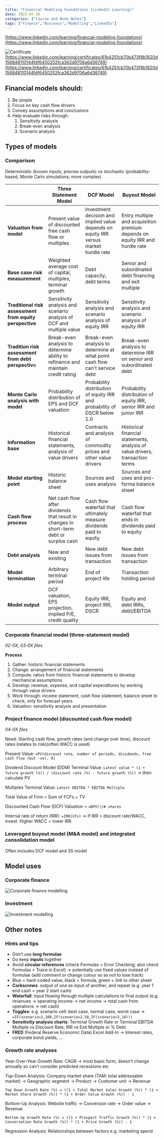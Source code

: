 ```yaml
---
title: "Financial Modeling Foundations (LinkedIn Learning)"
date: 2023-07-26
categories: ["Course and Book Notes"]
tags: ["Finance","Business","Modelling","LinkedIn"]
---
```

[https://www.linkedin.com/learning/financial-modeling-foundations](https://www.linkedin.com/learning/financial-modeling-foundations)

![Certificate](/images/old/fmf-certificate.jpg)
[https://www.linkedin.com/learning/certificates/61b4251cb70b473f8b1820d156848110144fdf6450252fca362d9706a6d36749](https://www.linkedin.com/learning/certificates/61b4251cb70b473f8b1820d156848110144fdf6450252fca362d9706a6d36749)

## Financial models should:

1. Be simple
2. Focus on key cash flow drivers
3. Convey assumptions and conclusions
4. Help evaluate risks through:
    1. Sensitivity analysis
    2. Break-even analysis
    3. Scenario analysis

## Types of models

### Comparison

Deterministic (known inputs, precise outputs) vs stochastic (probability-based, Monte Carlo simulations; more complex)

|  | Three Statement Model | DCF Model | Buyout Model |
| --- | --- | --- | --- |
| **Valuation from model** | Present value of discounted free cash flow or multiples | lnvestment decision and implied value depends on equity IRR versus market hurdle rate | Entry multiple and acquisition premium depends on equity IRR and hurdle rate |
| **Base case risk measurement** | Weighted average cost of capital, multiples, terminal growth | Debt capacity, debt terms | Senior and subordinated debt financing and exit multiple |
| **Traditional risk assessment from equity perspective** | Sensitivity analysis and scenario analysis of DCF and multiple value | Sensitivity analysis and scenario analysis of equity IRR | Sensitivity analysis and scenario analysis of equity IRR |
| **Tradition risk assessment from debt perspectiv**e | Break-even analysis to determine ability to refinance and maintain credit rating | Break-even analysis to determine at what point cash flow can't service debt | Break-even analysis to determine IRR on senior and subordinated debt |
| **Monte Carlo analysis with model** | Probability distribution of EPS and DCF valuation | Probability distribution of equity IRR and probability of DSCR below 1.0 | Probability distribution of equity IRR, senior IRR and junior IRR |
| **lnformation base** | Historical financial statements, analysis of value drivers | Contracts and analysis of commodity prices and other value drivers | Historical financial statements, analysis of value drivers, transaction terms |
| **Model starting point** | Historic balance sheet | Sources and uses analysis | Sources and uses and pro-forma balance sheet |
| **Cash flow process** | Net cash flow after dividends that result in changes in short-term debt or surplus cash | Cash flow waterfall that ultimately measure dividends paid to equity | Cash flow waterfall that ends in dividends paid to equity |
| **Debt analysis** | New and existing | New debt issues from transaction | New debt issues from transaction |
| **Model termination** | Arbitrary terminal period | End of project life | Transaction holding period |
| **Model output** | DCF valuation, EPS projection, implied P/E, credit quality | Equity IRR, project IRR, DSCR | Equity and debt IRRs, debt/EBlTDA |

### Corporate financial model (three-statement model)

*02-0X, 03-0X files*

**Process**

1. Gather: historic financial statements
2. Change: arrangement of financial statements
3. Compute: ratios from historic financial statements to develop mechanical assumptions
4. Develop: revenue, expense, and capital expenditures by working through value drivers
5. Work through: income statement, cash flow statement, balance sheet to check, only for forecast years
6. Valuation: sensitivity analysis and presentation

### Project finance model (discounted cash flow model)

*04-0X files*

Need: Starting cash flow, growth rates (and change over time), discount rates (relates to risk)(often WACC is used)

Present Value: `=PV(discount rate, number of periods, dividends, free cash flow (but -ve), 0)`

Dividend Discount Model (DDM) Terminal Value: `Latest value * (1 + future growth (%)) / (discount rate (%) - future growth (%))` → then calculate PV

Multiples Terminal Value: `Latest EBITDA * EBITDA Multiple`

Total Value of Firm = Sum of FCFs + TV 

Discounted Cash Flow (DCF) Valuation = `=NPV()/# shares`

Internal rate of return (IRR): `=IRR(CFs)` → If IRR > discount rate/WACC, invest. Higher WACC = lower IRR.

### Leveraged buyout model (M&A model) and integrated consolidation model

Often includes DCF model and 3S model

## Model uses

### Corporate finance

![Corporate finance modelling](/images/old/fmf1.png)

### Investment

![Investment modelling](/images/old/fmf2.png)

## Other notes

### Hints and tips

- Don’t use **long formulae**
- Do keep **inputs** together
- Avoid **circular references** (check Formulas > Error Checking; also check Formulas > Trace in Excel) → potentially use fixed values instead of formulae (add comment or change colour so as not to lose track)
- Blue = hard-coded value, black = formula, green = link to other sheet
- **Corkscrews**: output of one as input of another, and repeat (e.g. year 1 end cash = year 2 start cash)
- **Waterfall**: input flowing through multiple calculations to final output (e.g. revenues → operating income → net income → total cash from operations → net cash)
- **Toggles**: e.g. scenario cell: best case, normal case, worst case → `=IF(scenario=1,100,IF(scenario=2,50,IF(scenario=3,10)))`
- **Sensitivity analysis charts**: Terminal Growth Rate or Terminal EBITDA Multiple vs Discount Rate; IRR vs Exit Multiple or % Debt
- **FRED** (Federal Reserve Economic Data) Excel Add-In → Interest rates, corporate bond yields, …

### Growth rate analyses

Year-Over-Year Growth Rate: CAGR → most basic form, doesn’t change annually so can’t consider predicted recessions etc

Top-Down Analysis: Company market share (TAM: total addressable market) → Geographic segment → Product → Customer unit → Revenue

`Top Down Growth Rate (%) = ((1 + Total Market Sales Growth (%)) * (1 + Market Share Growth (%)) * (1 + Order Value Growth (%)) - 1`

Bottom-Up Analysis: Website traffic → Conversion rate → Order value → Revenue

`Bottom Up Growth Rate (%) = ((1 + Prospect Traffic Growth (%)) * (1 + Conversation Rate Growth (%)) * (1 + Price Growth (%)) - 1`

Regression Analysis: Relationships between factors e.g. marketing spend